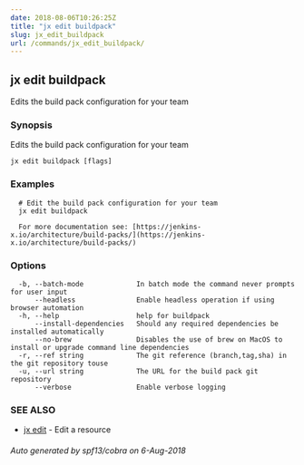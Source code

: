 ```yaml
---
date: 2018-08-06T10:26:25Z
title: "jx edit buildpack"
slug: jx_edit_buildpack
url: /commands/jx_edit_buildpack/
---
```

## jx edit buildpack

Edits the build pack configuration for your team

### Synopsis

Edits the build pack configuration for your team

```
jx edit buildpack [flags]
```

### Examples

```
  # Edit the build pack configuration for your team
  jx edit buildpack
  
  For more documentation see: [https://jenkins-x.io/architecture/build-packs/](https://jenkins-x.io/architecture/build-packs/)
```

### Options

```
  -b, --batch-mode             In batch mode the command never prompts for user input
      --headless               Enable headless operation if using browser automation
  -h, --help                   help for buildpack
      --install-dependencies   Should any required dependencies be installed automatically
      --no-brew                Disables the use of brew on MacOS to install or upgrade command line dependencies
  -r, --ref string             The git reference (branch,tag,sha) in the git repository touse
  -u, --url string             The URL for the build pack git repository
      --verbose                Enable verbose logging
```

### SEE ALSO

* [jx edit](/commands/jx_edit/)	 - Edit a resource

###### Auto generated by spf13/cobra on 6-Aug-2018
